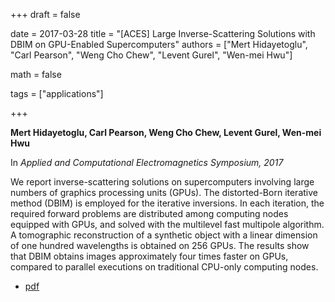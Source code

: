 +++
draft = false

date = 2017-03-28
title = "[ACES] Large Inverse-Scattering Solutions with DBIM on GPU-Enabled Supercomputers"
authors = ["Mert Hidayetoglu", "Carl Pearson", "Weng Cho Chew", "Levent Gurel", "Wen-mei Hwu"]


math = false

tags = ["applications"]

+++

**Mert Hidayetoglu, Carl Pearson, Weng Cho Chew, Levent Gurel, Wen-mei Hwu**

In *Applied and Computational Electromagnetics Symposium, 2017*

We report inverse-scattering solutions on supercomputers involving large numbers of graphics processing units (GPUs). The distorted-Born iterative method (DBIM) is employed for the iterative inversions. In each iteration, the required forward problems are distributed among computing nodes equipped with GPUs, and solved with the multilevel fast multipole algorithm. A tomographic reconstruction of a synthetic object with a linear dimension of one hundred wavelengths is obtained on 256 GPUs. The results show that DBIM obtains images approximately four times faster on GPUs, compared to parallel executions on traditional CPU-only computing nodes.

* [pdf](/pdf/2017aces-dbim.pdf)